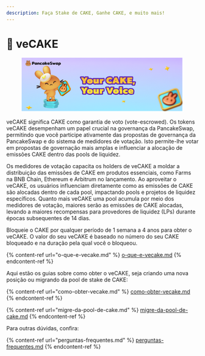 ```yaml
---
description: Faça Stake de CAKE, Ganhe CAKE, e muito mais!
---
```


# 🔷 veCAKE

<figure><img src="../../.gitbook/assets/image (188).png" alt=""><figcaption></figcaption></figure>

veCAKE significa CAKE como garantia de voto (vote-escrowed). Os tokens veCAKE desempenham um papel crucial na governança da PancakeSwap, permitindo que você participe ativamente das propostas de governança da PancakeSwap e do sistema de medidores de votação. Isto permite-lhe votar em propostas de governação mais amplas e influenciar a alocação de emissões CAKE dentro das pools de liquidez.&#x20;

Os medidores de votação capacita os holders de veCAKE a moldar a distribuição das emissões de CAKE em produtos essenciais, como Farms na BNB Chain, Ethereum e Arbitrum no lançamento. Ao aproveitar o veCAKE, os usuários influenciam diretamente como as emissões de CAKE são alocadas dentro de cada pool, impactando pools e projetos de liquidez específicos. Quanto mais veCAKE uma pool acumula por meio dos medidores de votação, maiores serão as emissões de CAKE alocadas, levando a maiores recompensas para provedores de liquidez (LPs) durante épocas subsequentes de 14 dias.&#x20;

Bloqueie o CAKE por qualquer período de 1 semana a 4 anos para obter o veCAKE. O valor do seu veCAKE é baseado no número do seu CAKE bloqueado e na duração pela qual você o bloqueou.

{% content-ref url="o-que-e-vecake.md" %}
[o-que-e-vecake.md](o-que-e-vecake.md)
{% endcontent-ref %}

Aqui estão os guias sobre como obter o veCAKE, seja criando uma nova posição ou migrando da pool de stake de CAKE:

{% content-ref url="como-obter-vecake.md" %}
[como-obter-vecake.md](como-obter-vecake.md)
{% endcontent-ref %}

{% content-ref url="migre-da-pool-de-cake.md" %}
[migre-da-pool-de-cake.md](migre-da-pool-de-cake.md)
{% endcontent-ref %}

Para outras dúvidas, confira:

{% content-ref url="perguntas-frequentes.md" %}
[perguntas-frequentes.md](perguntas-frequentes.md)
{% endcontent-ref %}
